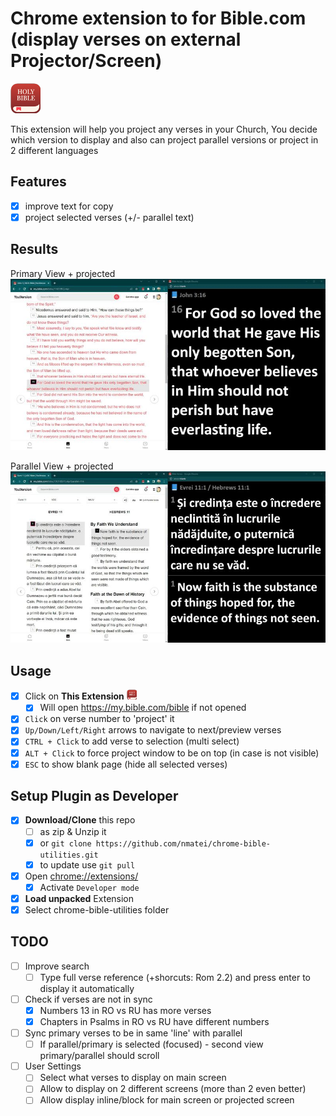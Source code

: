 # Chrome extension to for Bible.com (display verses on external Projector/Screen)

![icon](icon-48.png)

This extension will help you project any verses in your Church,
You decide which version to display and also can project parallel versions
or project in 2 different languages

## Features

- [x] improve text for copy
- [x] project selected verses (+/- parallel text)

## Results

Primary View + projected
![Primary](screens/primary.jpg)

Parallel View + projected
![Parallel](screens/parallel.jpg)

## Usage

- [x] Click on **This Extension** ![icon](icon-16.png)
  - [x] Will open https://my.bible.com/bible if not opened
- [x] `Click` on verse number to 'project' it
- [x] `Up/Down/Left/Right` arrows to navigate to next/preview verses
- [x] `CTRL + Click` to add verse to selection (multi select)
- [x] `ALT + Click` to force project window to be on top (in case is not visible)
- [x] `ESC` to show blank page (hide all selected verses)

## Setup Plugin as Developer

- [x] **Download/Clone** this repo
  - [ ] as zip & Unzip it
  - [x] or `git clone https://github.com/nmatei/chrome-bible-utilities.git`
  - [x] to update use `git pull`
- [x] Open [chrome://extensions/](chrome://extensions/)
  - [x] Activate `Developer mode`
- [x] **Load unpacked** Extension
- [x] Select chrome-bible-utilities folder

## TODO

- [ ] Improve search
  - [ ] Type full verse reference (+shorcuts: Rom 2.2) and press enter to display it automatically
- [ ] Check if verses are not in sync 
  - [x] Numbers 13 in RO vs RU has more verses
  - [x] Chapters in Psalms in RO vs RU have different numbers
- [ ] Sync primary verses to be in same 'line' with parallel
  - [ ] If parallel/primary is selected (focused) - second view primary/parallel should scroll 
- [ ] User Settings
  - [ ] Select what verses to display on main screen
  - [ ] Allow to display on 2 different screens (more than 2 even better)
  - [ ] Allow display inline/block for main screen or projected screen